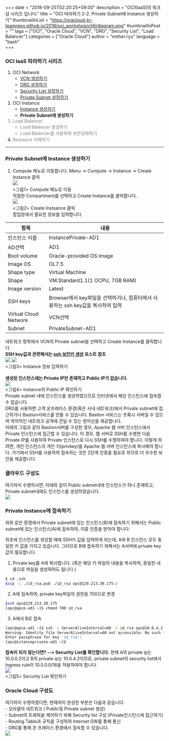 
+++
date = "2018-09-25T02:20:25+09:00"
description = "OCI(IaaS)의 워크샵 시리즈 입니다."
title = "OCI 따라하기 2-2. Private Subnet에 Instance 생성하기"
thumbnailInList = "https://oracloud-kr-teamrepo.github.io/2018/oci_workshop/ch6/diagram.png"
thumbnailInPost = ""
tags = ["OCI", "Oracle Cloud", "VCN", "DRG", "Security List", "Load Balancer"]
categories = ["Oracle Cloud"]
author = "esther.ryu"
language = "bash"  
+++

### OCI IaaS 따라하기 시리즈
1. OCI Network<br>
	- [VCN 생성하기](../oci_workshop_1)
	- [DRG 설정하기](../oci_workshop_2)
	- [Security List 설정하기](../oci_workshop_3)
	- [Private Subnet 설정하기](../oci_workshop_4)
2. OCI Instance
	- [Instance 생성하기](../oci_workshop_5)
	- **Private Subnet에 생성하기**<font color=grey>
3. Load Balancer
	- Load Balancer 생성하기
	- Load Balancer를 사용하여 보안강화하기
4. Resource 삭제하기</font><br>

---

### Private Subnet에 Instance 생성하기
1. Compute 메뉴로 이동합니다.
Menu -> Compute -> Instance -> Create Instance 클릭
<br>![](https://oracloud-kr-teamrepo.github.io/2018/oci_workshop/ch5/Picture1.png)<br>
<그림1> Compute 메뉴로 이동<br>
적절한 Compartment를 선택하고 Create Instance를 클릭합니다.
<br>![](https://oracloud-kr-teamrepo.github.io/2018/oci_workshop/ch6/Picture1.png)<br>
<그림2> Create Instsance 클릭<br>
팝업창에서 필요한 정보를 입력합니다.

|항목|내용|
|---|---|
|인스턴스 이름|InstancePrivate-AD1|
|AD선택|AD1|
|Boot volume|Oracle-provided OS image|
|Image OS|OL7.5|
|Shape type|Virtual Machine|
|Shape|VM.Standard1.1(1 OCPU, 7GB RAM)|
|Image version|Latest|
|SSH keys|Browser에서 key파일을 선택하거나, 컴퓨터에서 사용하는 ssh key값을 복사하여 입력|
|Virtual Cloud Network|VCN선택|
|Subnet|PrivateSubnet-AD1|
네트워크 항목에서 VCN의 Private subnet을 선택하고 Create Instance를 클릭합니다.
<br>**SSH key값과 관련해서는 [ssh 보안키 생성](http://www.oracloud.kr/post/ssh_key/) 포스트 참조**
<br>![](https://oracloud-kr-teamrepo.github.io/2018/oci_workshop/ch6/Picture2.png)
![](https://oracloud-kr-teamrepo.github.io/2018/oci_workshop/ch6/Picture2-1.png)<br>
<그림3> Instance 정보 입력하기<br><br>
**생성된 인스턴스에는 Private IP만 존재하고 Public IP가 없습니다.**
<br>![](https://oracloud-kr-teamrepo.github.io/2018/oci_workshop/ch6/Picture3.png)<br>
<그림4> Instance의 Public IP 확인하기<br>
Private subnet 내에 인스턴스를 생성하였으므로 인터넷에서 해당 인스턴스에 접속할 수 없습니다. <br>
DRG를 사용하면 고객 온프레미스 환경(혹은 사내 네트워크)에서 Private subnet에 접근하거나 Bastion서비스를 만들 수 있습니다. Bastion 서비스는 프록시 서버일 수 있으며 악의적인 네트워크 공격에 견딜 수 있는 방어선을 제공합니다.<br>
아래의 그림과 같이 Bastion서버를 구성한 경우, Apache 웹 서버 인스턴스에서 Private 인스턴스에 접근할 수 있습니다. 이 경우, 웹 서버로 SSH를 수행한 다음  Private IP를 사용하여 Private 인스턴스로 다시 SSH를 수행하여야 합니다. 이렇게 하려면, 개인 인스턴스의 개인 키(privkey)를 Apache 웹 서버 인스턴스에 복사해야 합니다. 거기에서 SSH를 사용하여 접속하는 것은 2단계 인증을 필요로 하므로 더 우수한 보안을 제공합니다.<Br>

### 클라우드 구성도
여기까지 수행하시면, 아래와 같이 Public subnet내에 인스턴스가 하나 존재하고, Private subnet내에도 인스턴스를 생성하였습니다.
<br>![](https://oracloud-kr-teamrepo.github.io/2018/oci_workshop/ch6/diagram2.png)<br>

### Private Instance에 접속하기

위와 같은 환경에서 Private subnet에 있는 인스턴스(B)에 접속하기 위해서는 Public subnet에 있는 인스턴스(A)에 접속하여, 이중 인증을 받아야 합니다.

최초에 인스턴스를 생성할 때에 SSH키 값을 입력하게 되는데, A와 B 인스턴스 모두 동일한 키 값을 가지고 있습니다. 그러므로 B에 접속하기 위해서는 A서버에 private key값이 필요합니다.

1. Private key를 A에 복사합니다. (혹은 해당 키 파일의 내용을 복사하여, 동일한 내용으로 파일을 생성하여도 됩니다.)
```sh
$ cd .ssh
$scp -i ./id_rsa.pub ./id_rsa opc@129.213.38.175:/
```

2. A에 접속하여, private key파일의 권한을 700으로 변경
```sh
$ssh opc@129.213.38.175
[opc@apce-ad1 ~]$ chmod 700 id_rsa
```
3. A에서 B로 접속
```sh
[opc@apce-ad1 ~]$ ssh -i ServerAliveInterval=60 -i id_rsa opc@10.0.4.2
Warning: Identity file ServerAliveInterval=60 not accessible: No such file or directory.
Enter passphrase for key 'id_rsa': 
[opc@istanceprivate-ad1 ~]$
```

**접속이 되지 않는다면? --> Security List를 확인합니다.**
현재 A의 private ip는 10.0.0.2이고 B의 private ip는 10.0.4.2이므로,  private subnet의 security list에서 Ingress rule이 10.0.0.0/16을 허용하여야 합니다. 
<br>![](https://oracloud-kr-teamrepo.github.io/2018/oci_workshop/ch6/Picture4.png)<br>
<그림5> Security List 확인하기<br>

### Oracle Cloud 구성도
여기까지 수행하였다면, 현재까지 완성한 부분은 다음과 같습니다.<br>
	- 오라클의 네트워크 ( Public및  Private subnet 생성)<br>
	- Subnet의 트래픽을 제어하기 위해 Security list 구성 (Private인스턴스에 접근하기)<br>
	- Routing Table과 규칙을 구성하여 Internet GW를 통해 통신<br>
	- DRG를 통해 온 프레미스 환경에서 접속할 수 있습니다. 
<br>![](https://oracloud-kr-teamrepo.github.io/2018/oci_workshop/ch6/diagram2.png)<br>
